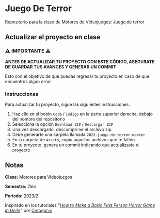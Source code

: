 ﻿# Juego De Terror

Repositorio para la clase de Motores de Videojuegos: Juego de terror

## Actualizar el proyecto en clase

### :warning: IMPORTANTE :warning:

**ANTES DE ACTUALIZAR TU PROYECTO CON ESTE CÓDIGO, ASEGURATE DE GUARDAR TUS AVANCES Y GENERAR UN COMMIT**

Esto con el objetivo de que puedas regresar tu proyecto en caso de que encuentres algún error.

### Instrucciones
Para actualizar tu proyecto, sigue las siguientes instrucciones:

1. Haz clic en el botón `Code` / `Código` en la parte superior derecha, debajo del nombre del repositorio
2. Selecciona la opción `Download ZIP` / `Descargar ZIP`
3. Una vez descargado, descomprime el archivo zip.
4. Debe generarte una carpeta llamada `2023-juego-de-terror-master`
5. En la carpeta de `Assets`, copia aquellos archivos que te falten
6. En tu proyecto, genera un commit indicando que actualizaste el proyecto

## Notas

**Clase:** Motores para Videojuegos

**Semestre:** 7mo

**Periodo:** 2023/2

Inspirado en los tutoriales "*[How to Make a Basic First Person Horror Game in Unity](https://www.youtube.com/watch?v=HAPILQXbG2s&list=PLWI8H56cvVoLoN7XikREtg2q_IVmyj1Zy&index=1&pp=iAQB)*"
por [Omogonix](https://www.youtube.com/@Omogonix)